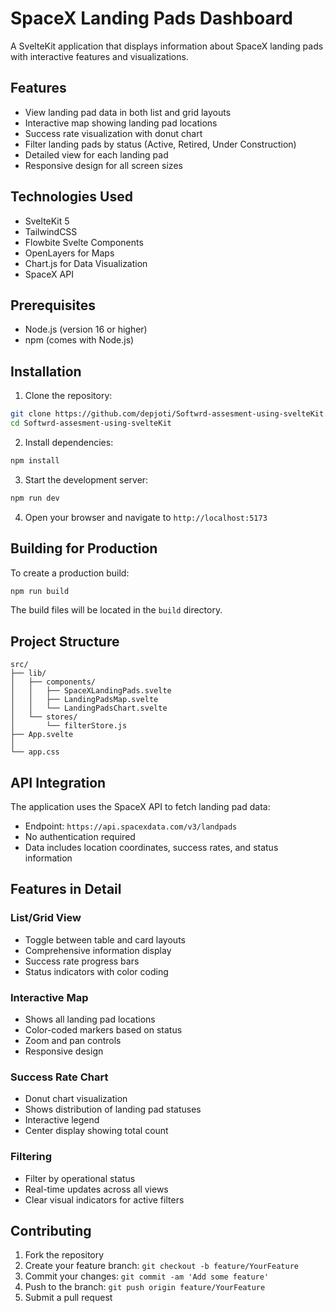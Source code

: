 # SpaceX Landing Pads Dashboard

A SvelteKit application that displays information about SpaceX landing pads with interactive features and visualizations.

## Features

- View landing pad data in both list and grid layouts
- Interactive map showing landing pad locations
- Success rate visualization with donut chart
- Filter landing pads by status (Active, Retired, Under Construction)
- Detailed view for each landing pad
- Responsive design for all screen sizes

## Technologies Used

- SvelteKit 5
- TailwindCSS
- Flowbite Svelte Components
- OpenLayers for Maps
- Chart.js for Data Visualization
- SpaceX API

## Prerequisites

- Node.js (version 16 or higher)
- npm (comes with Node.js)

## Installation

1. Clone the repository:
```bash
git clone https://github.com/depjoti/Softwrd-assesment-using-svelteKit.git
cd Softwrd-assesment-using-svelteKit
```

2. Install dependencies:
```bash
npm install
```

3. Start the development server:
```bash
npm run dev
```

4. Open your browser and navigate to `http://localhost:5173`

## Building for Production

To create a production build:

```bash
npm run build
```

The build files will be located in the `build` directory.

## Project Structure

```
src/
├── lib/
│   ├── components/
│   │   ├── SpaceXLandingPads.svelte
│   │   ├── LandingPadsMap.svelte
│   │   └── LandingPadsChart.svelte
│   └── stores/
│       └── filterStore.js
├── App.svelte
│ 
└── app.css
```

## API Integration

The application uses the SpaceX API to fetch landing pad data:
- Endpoint: `https://api.spacexdata.com/v3/landpads`
- No authentication required
- Data includes location coordinates, success rates, and status information

## Features in Detail

### List/Grid View
- Toggle between table and card layouts
- Comprehensive information display
- Success rate progress bars
- Status indicators with color coding

### Interactive Map
- Shows all landing pad locations
- Color-coded markers based on status
- Zoom and pan controls
- Responsive design

### Success Rate Chart
- Donut chart visualization
- Shows distribution of landing pad statuses
- Interactive legend
- Center display showing total count

### Filtering
- Filter by operational status
- Real-time updates across all views
- Clear visual indicators for active filters

## Contributing

1. Fork the repository
2. Create your feature branch: `git checkout -b feature/YourFeature`
3. Commit your changes: `git commit -am 'Add some feature'`
4. Push to the branch: `git push origin feature/YourFeature`
5. Submit a pull request

